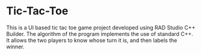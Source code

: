 # Tic-Tac-Toe
This is a UI based tic tac toe game project developed using RAD Studio C++ Builder. The algorithm of the program
implements the use of standard C++. It allows the two players to know whose turn it is, and then labels the winner.
